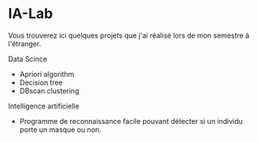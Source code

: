# IA-Lab
Vous trouverez ici quelques projets que j'ai réalisé lors de mon semestre à l'étranger.

Data Scince
- Apriori algorithm
- Decision tree
- DBscan clustering

Intelligence artificielle
- Programme de reconnaissance facile pouvant détecter si un individu porte un masque ou non.
